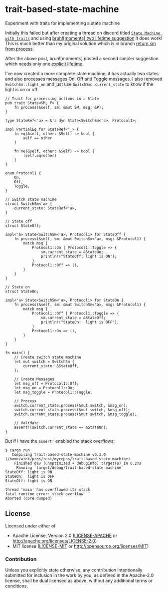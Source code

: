 # trait-based-state-machine

Experiment with traits for implementing a state machine

Initially this failed but after creating a thread on discord
titled [`State Machine with traits`](https://discord.com/channels/273534239310479360/1028428961937641592)
and using [bruh![moments] two lifetime suggestion](https://discord.com/channels/273534239310479360/1028428961937641592/1028458390306947132)
it does work! This is much better than my original solution which
is in branch [return sm from process](https://github.com/winksaville/trait-based-state-machine/tree/return-sm-from-process).

After the above post, bruh![moments] posted a second simpler suggestion which needs only one
[explicit lifetime](https://discord.com/channels/273534239310479360/1028428961937641592/1028458436096163840).

I've now created a more complete state machine, it has actually two
states and also processes messages On, Off and Toggle messages. I also
removed `SwitchSm::light_on` and just use `SwitchSm::current_state` to
know if the light is on or off:
```
// Trait for processing actions in a State
pub trait State<SM, P> {
    fn process(&self, sm: &mut SM, msg: &P);
}

type StateRef<'a> = &'a dyn State<SwitchSm<'a>, Protocol1>;

impl PartialEq for StateRef<'_> {
    fn eq(&self, other: &Self) -> bool {
        self == other
    }

    fn ne(&self, other: &Self) -> bool {
        !self.eq(other)
    }
}

enum Protocol1 {
    On,
    Off,
    Toggle,
}

// Switch state machine
struct SwitchSm<'a> {
    current_state: StateRef<'a>,
}

// State off
struct StateOff;

impl<'a> State<SwitchSm<'a>, Protocol1> for StateOff {
    fn process(&self, sm: &mut SwitchSm<'a>, msg: &Protocol1) {
        match msg {
            Protocol1::On | Protocol1::Toggle => {
                sm.current_state = &StateOn;
                println!("StateOff: light is ON");
            }
            Protocol1::Off => (),
        }
    }
}

// State on
struct StateOn;

impl<'a> State<SwitchSm<'a>, Protocol1> for StateOn {
    fn process(&self, sm: &mut SwitchSm<'a>, msg: &Protocol1) {
        match msg {
            Protocol1::Off | Protocol1::Toggle => {
                sm.current_state = &StateOff;
                println!("StateOn:  light is OFF");
            }
            Protocol1::On => (),
        }
    }
}

fn main() {
    // Create switch state machine
    let mut switch = SwitchSm {
        current_state: &StateOff,
    };

    // Create Messages
    let msg_off = Protocol1::Off;
    let msg_on = Protocol1::On;
    let msg_toggle = Protocol1::Toggle;

    // Process
    switch.current_state.process(&mut switch, &msg_on);
    switch.current_state.process(&mut switch, &msg_off);
    switch.current_state.process(&mut switch, &msg_toggle);

    // Validate
    assert!(switch.current_state == &StateOn);
}
```

But if I have the `assert!` enabled the stack overflows:
```
$ cargo run
   Compiling trait-based-state-machine v0.3.0 (/home/wink/prgs/rust/myrepos/trait-based-state-machine)
    Finished dev [unoptimized + debuginfo] target(s) in 0.27s
     Running `target/debug/trait-based-state-machine`
StateOff: light is ON
StateOn:  light is OFF
StateOff: light is ON

thread 'main' has overflowed its stack
fatal runtime error: stack overflow
Aborted (core dumped)
```

## License

Licensed under either of

- Apache License, Version 2.0 ([LICENSE-APACHE](LICENSE-APACHE) or http://apache.org/licenses/LICENSE-2.0)
- MIT license ([LICENSE-MIT](LICENSE-MIT) or http://opensource.org/licenses/MIT)

### Contribution

Unless you explicitly state otherwise, any contribution intentionally submitted
for inclusion in the work by you, as defined in the Apache-2.0 license, shall
be dual licensed as above, without any additional terms or conditions.
